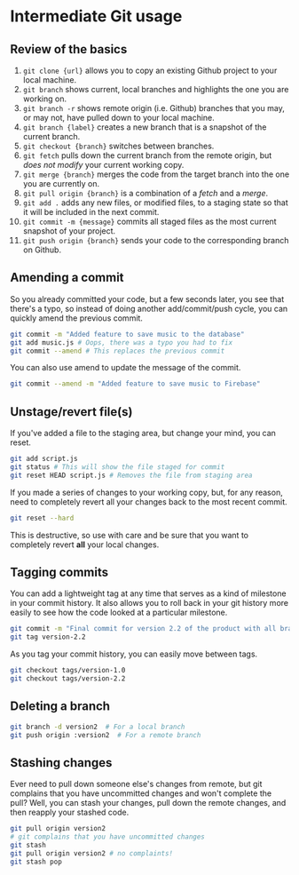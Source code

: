# Intermediate Git usage

## Review of the basics

1. `git clone {url}` allows you to copy an existing Github project to your local machine.
1. `git branch` shows current, local branches and highlights the one you are working on.
2. `git branch -r` shows remote origin (i.e. Github) branches that you may, or may not, have pulled down to your local machine.
3. `git branch {label}` creates a new branch that is a snapshot of the current branch.
4. `git checkout {branch}` switches between branches.
3. `git fetch` pulls down the current branch from the remote origin, but *does not modify* your current working copy.
4. `git merge {branch}` merges the code from the target branch into the one you are currently on.
5. `git pull origin {branch}` is a combination of a *fetch* and a *merge*.
6. `git add .` adds any new files, or modified files, to a staging state so that it will be included in the next commit.
7. `git commit -m {message}` commits all staged files as the most current snapshot of your project.
8. `git push origin {branch}` sends your code to the corresponding branch on Github.

## Amending a commit

So you already committed your code, but a few seconds later, you see that there's a typo, so instead of doing another add/commit/push cycle, you can quickly amend the previous commit.

```bash
git commit -m "Added feature to save music to the database"
git add music.js # Oops, there was a typo you had to fix
git commit --amend # This replaces the previous commit
```

You can also use amend to update the message of the commit.

```bash
git commit --amend -m "Added feature to save music to Firebase"
```

## Unstage/revert file(s)

If you've added a file to the staging area, but change your mind, you can reset.

```bash
git add script.js
git status # This will show the file staged for commit
git reset HEAD script.js # Removes the file from staging area
```

If you made a series of changes to your working copy, but, for any reason, need to completely revert all your changes back to the most recent commit. 

```bash
git reset --hard
```

This is destructive, so use with care and be sure that you want to completely revert **all** your local changes.

## Tagging commits

You can add a lightweight tag at any time that serves as a kind of milestone in your commit history. It also allows you to roll back in your git history more easily to see how the code looked at a particular milestone.

```bash
git commit -m "Final commit for version 2.2 of the product with all branches merged"
git tag version-2.2
```

As you tag your commit history, you can easily move between tags.

```bash
git checkout tags/version-1.0
git checkout tags/version-2.2
```

## Deleting a branch

```bash
git branch -d version2  # For a local branch
git push origin :version2  # For a remote branch
```

## Stashing changes

Ever need to pull down someone else's changes from remote, but git complains that you have uncommitted changes and won't complete the pull? Well, you can stash your changes, pull down the remote changes, and then reapply your stashed code.

```bash
git pull origin version2
# git complains that you have uncommitted changes
git stash
git pull origin version2 # no complaints!
git stash pop
```
